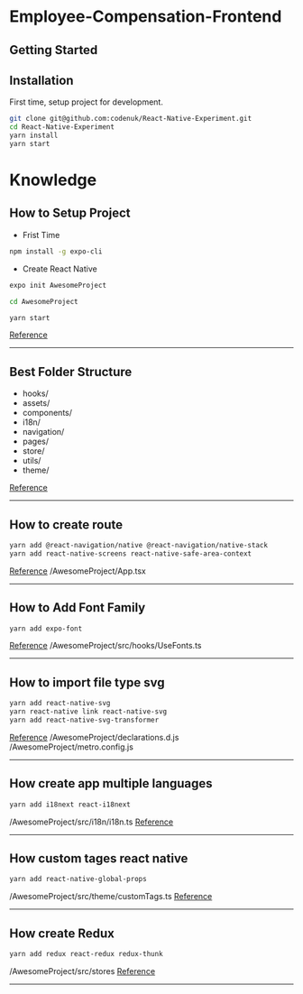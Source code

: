 # Employee-Compensation-Frontend

## Getting Started

## Installation

First time, setup project for development.
```bash
git clone git@github.com:codenuk/React-Native-Experiment.git
cd React-Native-Experiment
yarn install
yarn start
```

# Knowledge

## How to Setup Project
- Frist Time
```bash
npm install -g expo-cli
```
- Create React Native
```bash
expo init AwesomeProject

cd AwesomeProject

yarn start
```
[Reference](https://reactnative.dev/docs/environment-setup)

<hr/>

## Best Folder Structure
- hooks/
- assets/
- components/
- i18n/
- navigation/
- pages/
- store/
- utils/
- theme/

[Reference](https://learn.habilelabs.io/best-folder-structure-for-react-native-project-a46405bdba7)

<hr />

## How to create route
```bash
yarn add @react-navigation/native @react-navigation/native-stack
yarn add react-native-screens react-native-safe-area-context
```

[Reference](https://reactnative.dev/docs/navigation#installation-and-setup)
/AwesomeProject/App.tsx
<hr />

## How to Add Font Family
```bash
yarn add expo-font
```
[Reference](https://docs.expo.dev/versions/latest/sdk/font/#usage)
/AwesomeProject/src/hooks/UseFonts.ts
<hr />

## How to import file type svg
```bash
yarn add react-native-svg
yarn react-native link react-native-svg
yarn add react-native-svg-transformer
```
[Reference](https://docs.expo.dev/versions/latest/sdk/font/#usage)
/AwesomeProject/declarations.d.js
/AwesomeProject/metro.config.js
<hr />

## How create app multiple languages
```bash
yarn add i18next react-i18next
```
/AwesomeProject/src/i18n/i18n.ts
[Reference](https://medium.com/@raazthemystery273/how-to-use-i18next-react-i18next-in-react-native-f81ece184cd2)

<hr />

## How custom tages react native
```bash
yarn add react-native-global-props
```
/AwesomeProject/src/theme/customTags.ts
[Reference](https://www.npmjs.com/package/react-native-global-props)

<hr />

## How create Redux
```bash
yarn add redux react-redux redux-thunk
```
/AwesomeProject/src/stores
[Reference](https://github.com/codenuk/Redux-Experiment)

<hr />
